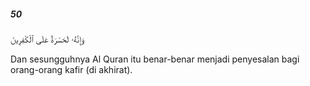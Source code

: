 ##### 50

<span class="ayah">وَإِنَّهُۥ لَحَسْرَةٌ عَلَى ٱلْكَٰفِرِينَ</span>

<span class="ayah_translation">Dan sesungguhnya Al Quran itu benar-benar menjadi penyesalan bagi orang-orang kafir (di akhirat).</span>
